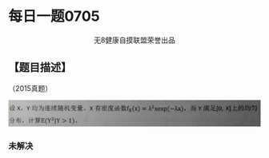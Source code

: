 # 每日一题0705

<center> 无8健康自摸联盟荣誉出品</center>

## 【题目描述】

（2015真题）

![ff760d1f65087086c7c77f0e33d241c](https://raw.githubusercontent.com/CowAndSheep/Fishtoucher/master/typoraimages/ff760d1f65087086c7c77f0e33d241c.png)

### 未解决
